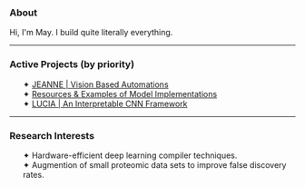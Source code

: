 <h3>About</h3>
Hi, I'm May. I build quite literally everything.

___

<h3>Active Projects (by priority)</h3>
<ul>
  ✦ <a href="https://github.com/yammei/application-automation.git">JEANNE | Vision Based Automations</a><br>
  ✦ <a href="https://github.com/yammei/model-implementations.git">Resources & Examples of Model Implementations</a><br>
  ✦ <a href="https://github.com/yammei/convolution.git">LUCIA | An Interpretable CNN Framework</a><br>
</ul>

___

<h3>Research Interests</h3>
<ul>
    ✦ Hardware-efficient deep learning compiler techniques.<br>
    ✦ Augmention of small proteomic data sets to improve false discovery rates.<br>
</ul>
